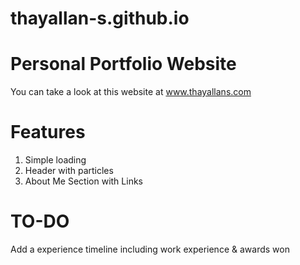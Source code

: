 # thayallan-s.github.io
# Personal Portfolio Website
You can take a look at this website at www.thayallans.com

# Features
1. Simple loading
2. Header with particles
3. About Me Section with Links



# TO-DO 
Add a experience timeline including work experience & awards won
